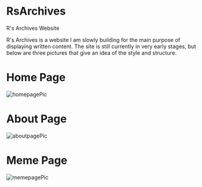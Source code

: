 # RsArchives

R's Archives Website

R's Archives is a website I am slowly building for the main purpose of displaying written content. The site is still currently in very early stages, but 
below are three pictures that give an idea of the style and structure.

# Home Page

![homepagePic](https://user-images.githubusercontent.com/112272292/191059910-8216f90a-d5d5-452f-8dcd-9654a35b74cb.jpg)

# About Page

![aboutpagePic](https://user-images.githubusercontent.com/112272292/191060416-a6ced56a-048d-48e0-b5c9-7790d7265351.jpg)

# Meme Page

![memepagePic](https://user-images.githubusercontent.com/112272292/191060532-e037a41a-2e43-4f70-8ba1-5c383d70d9f4.jpg)

